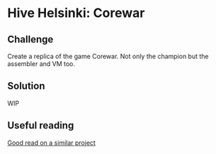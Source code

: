 # Hive Helsinki: Corewar

## Challenge
Create a replica of the game Corewar. Not only the champion but the assembler and VM too.

## Solution
WIP

## Useful reading
[Good read on a similar project](https://justinmeiners.github.io/lc3-vm/)
